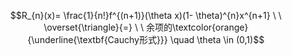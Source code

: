 $$R_{n}(x)= \frac{1}{n!}f^{(n+1)}(\theta x)(1- \theta)^{n}x^{n+1}  \ \  \overset{\triangle}{=} \ \ 余项的\textcolor{orange}{\underline{\textbf{Cauchy形式}}} \quad \theta \in (0,1)$$